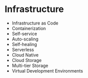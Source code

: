 # Infrastructure

- Infrastructure as Code
- Containerization
- Self-service
- Auto-scaling
- Self-healing
- Serverless
- Cloud Native
- Cloud Storage
- Multi-tier Storage
- Virtual Development Environments
